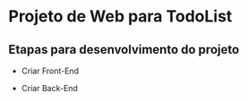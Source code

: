 # Projeto de Web para TodoList

## Etapas para desenvolvimento do projeto

- Criar Front-End

- Criar Back-End

